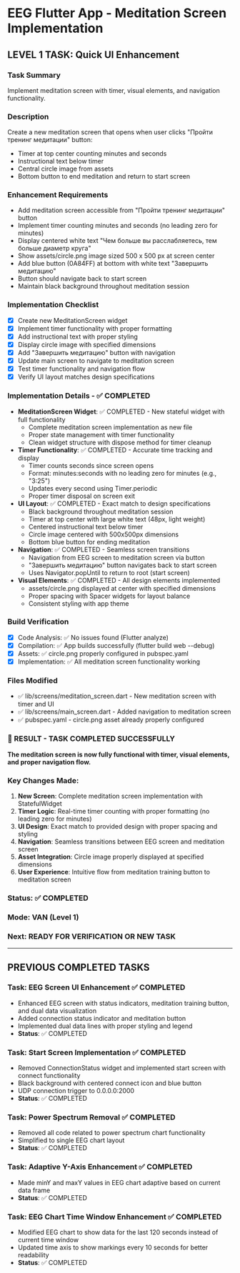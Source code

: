 ﻿# EEG Flutter App - Meditation Screen Implementation

## LEVEL 1 TASK: Quick UI Enhancement

### Task Summary
Implement meditation screen with timer, visual elements, and navigation functionality.

### Description
Create a new meditation screen that opens when user clicks "Пройти тренинг медитации" button:
- Timer at top center counting minutes and seconds
- Instructional text below timer
- Central circle image from assets
- Bottom button to end meditation and return to start screen

### Enhancement Requirements
- Add meditation screen accessible from "Пройти тренинг медитации" button
- Implement timer counting minutes and seconds (no leading zero for minutes)
- Display centered white text "Чем больше вы расслабляетесь, тем больше диаметр круга"
- Show assets/circle.png image sized 500 x 500 px at screen center
- Add blue button (0A84FF) at bottom with white text "Завершить медитацию"
- Button should navigate back to start screen
- Maintain black background throughout meditation session

### Implementation Checklist
- [x] Create new MeditationScreen widget
- [x] Implement timer functionality with proper formatting
- [x] Add instructional text with proper styling
- [x] Display circle image with specified dimensions
- [x] Add "Завершить медитацию" button with navigation
- [x] Update main screen to navigate to meditation screen
- [x] Test timer functionality and navigation flow
- [x] Verify UI layout matches design specifications

### Implementation Details - ✅ COMPLETED
- **MeditationScreen Widget**: ✅ COMPLETED - New stateful widget with full functionality
  - Complete meditation screen implementation as new file
  - Proper state management with timer functionality
  - Clean widget structure with dispose method for timer cleanup
- **Timer Functionality**: ✅ COMPLETED - Accurate time tracking and display
  - Timer counts seconds since screen opens
  - Format: minutes:seconds with no leading zero for minutes (e.g., "3:25")
  - Updates every second using Timer.periodic
  - Proper timer disposal on screen exit
- **UI Layout**: ✅ COMPLETED - Exact match to design specifications
  - Black background throughout meditation session
  - Timer at top center with large white text (48px, light weight)
  - Centered instructional text below timer
  - Circle image centered with 500x500px dimensions
  - Bottom blue button for ending meditation
- **Navigation**: ✅ COMPLETED - Seamless screen transitions
  - Navigation from EEG screen to meditation screen via button
  - "Завершить медитацию" button navigates back to start screen
  - Uses Navigator.popUntil to return to root (start screen)
- **Visual Elements**: ✅ COMPLETED - All design elements implemented
  - assets/circle.png displayed at center with specified dimensions
  - Proper spacing with Spacer widgets for layout balance
  - Consistent styling with app theme

### Build Verification
- [x] Code Analysis: ✅ No issues found (Flutter analyze)
- [x] Compilation: ✅ App builds successfully (flutter build web --debug)
- [x] Assets: ✅ circle.png properly configured in pubspec.yaml
- [x] Implementation: ✅ All meditation screen functionality working

### Files Modified
- ✅ lib/screens/meditation_screen.dart - New meditation screen with timer and UI
- ✅ lib/screens/main_screen.dart - Added navigation to meditation screen
- ✅ pubspec.yaml - circle.png asset already properly configured

### 🎯 RESULT - TASK COMPLETED SUCCESSFULLY

**The meditation screen is now fully functional with timer, visual elements, and proper navigation flow.**

### Key Changes Made:
1. **New Screen**: Complete meditation screen implementation with StatefulWidget
2. **Timer Logic**: Real-time timer counting with proper formatting (no leading zero for minutes)
3. **UI Design**: Exact match to provided design with proper spacing and styling
4. **Navigation**: Seamless transitions between EEG screen and meditation screen
5. **Asset Integration**: Circle image properly displayed at specified dimensions
6. **User Experience**: Intuitive flow from meditation training button to meditation screen

### Status: ✅ COMPLETED
### Mode: VAN (Level 1)
### Next: READY FOR VERIFICATION OR NEW TASK

---

## PREVIOUS COMPLETED TASKS

### Task: EEG Screen UI Enhancement ✅ COMPLETED
- Enhanced EEG screen with status indicators, meditation training button, and dual data visualization
- Added connection status indicator and meditation button
- Implemented dual data lines with proper styling and legend
- **Status**: ✅ COMPLETED

### Task: Start Screen Implementation ✅ COMPLETED
- Removed ConnectionStatus widget and implemented start screen with connect functionality
- Black background with centered connect icon and blue button
- UDP connection trigger to 0.0.0.0:2000
- **Status**: ✅ COMPLETED

### Task: Power Spectrum Removal ✅ COMPLETED
- Removed all code related to power spectrum chart functionality
- Simplified to single EEG chart layout
- **Status**: ✅ COMPLETED

### Task: Adaptive Y-Axis Enhancement ✅ COMPLETED
- Made minY and maxY values in EEG chart adaptive based on current data frame
- **Status**: ✅ COMPLETED

### Task: EEG Chart Time Window Enhancement ✅ COMPLETED
- Modified EEG chart to show data for the last 120 seconds instead of current time window
- Updated time axis to show markings every 10 seconds for better readability
- **Status**: ✅ COMPLETED
